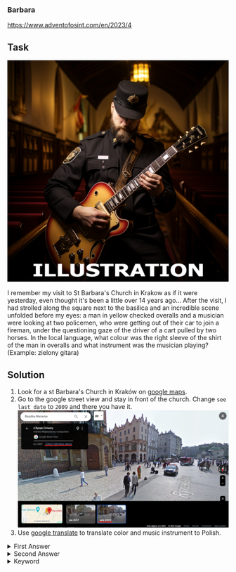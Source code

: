 ### Barbara

https://www.adventofosint.com/en/2023/4

## Task

![Message](assets\photo4.png)

I remember my visit to St Barbara's Church in Krakow as if it were yesterday, even thought it's been a little over 14 years ago...
After the visit, I had strolled along the square next to the basilica and an incredible scene unfolded before my eyes: a man in yellow checked overalls and a musician were looking at two policemen, who were getting out of their car to join a fireman, under the questioning gaze of the driver of a cart pulled by two horses.
In the local language, what colour was the right sleeve of the shirt of the man in overalls and what instrument was the musician playing?
(Example: zielony gitara)

## Solution

1. Look for a st Barbara's Church in Kraków on [google maps](https://maps.app.goo.gl/1TW9mHgCisuFcBzN7).
2. Go to the google street view and stay in front of the church. Change `see last date` to `2009` and there you have it.  
![st. Barbara's church in Kraków](assets/last-date.png)
3. Use [google translate](https://translate.google.com/?hl=pl&sl=en&tl=pl&op=translate) to translate color and music instrument to Polish.

<details><summary>First Answer</summary>czerwony</details>

<details><summary>Second Answer</summary>akordeon</details>

<details><summary>Keyword</summary>Chocolat et camembert</details>